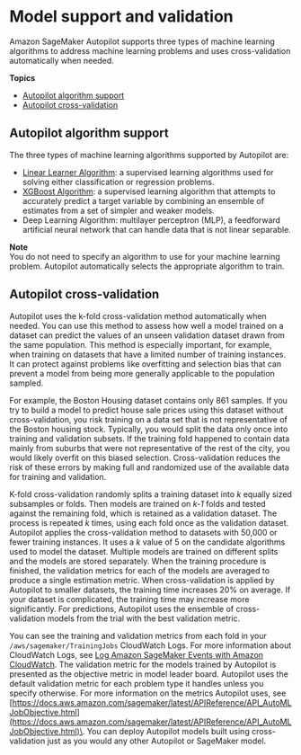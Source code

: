 # Model support and validation<a name="autopilot-model-support-validation"></a>

Amazon SageMaker Autopilot supports three types of machine learning algorithms to address machine learning problems and uses cross\-validation automatically when needed\.

**Topics**
+ [Autopilot algorithm support](#autopilot-algorithm-suppprt)
+ [Autopilot cross\-validation](#autopilot-cross-validation)

## Autopilot algorithm support<a name="autopilot-algorithm-suppprt"></a>

The three types of machine learning algorithms supported by Autopilot are:
+  [Linear Learner Algorithm](linear-learner.md): a supervised learning algorithms used for solving either classification or regression problems\.
+ [XGBoost Algorithm](xgboost.md): a supervised learning algorithm that attempts to accurately predict a target variable by combining an ensemble of estimates from a set of simpler and weaker models\.
+ Deep Learning Algorithm: multilayer perceptron \(MLP\), a feedforward artificial neural network that can handle data that is not linear separable\.

**Note**  
You do not need to specify an algorithm to use for your machine learning problem\. Autopilot automatically selects the appropriate algorithm to train\. 

## Autopilot cross\-validation<a name="autopilot-cross-validation"></a>

Autopilot uses the k\-fold cross\-validation method automatically when needed\. You can use this method to assess how well a model trained on a dataset can predict the values of an unseen validation dataset drawn from the same population\. This method is especially important, for example, when training on datasets that have a limited number of training instances\. It can protect against problems like overfitting and selection bias that can prevent a model from being more generally applicable to the population sampled\.

For example, the Boston Housing dataset contains only 861 samples\. If you try to build a model to predict house sale prices using this dataset without cross\-validation, you risk training on a data set that is not representative of the Boston housing stock\. Typically, you would split the data only once into training and validation subsets\. If the training fold happened to contain data mainly from suburbs that were not representative of the rest of the city, you would likely overfit on this biased selection\. Cross\-validation reduces the risk of these errors by making full and randomized use of the available data for training and validation\.

K\-fold cross\-validation randomly splits a training dataset into *k* equally sized subsamples or folds\. Then models are trained on *k\-1* folds and tested against the remaining fold, which is retained as a validation dataset\. The process is repeated *k* times, using each fold once as the validation dataset\. Autopilot applies the cross\-validation method to datasets with 50,000 or fewer training instances\. It uses a *k* value of 5 on the candidate algorithms used to model the dataset\. Multiple models are trained on different splits and the models are stored separately\. When the training procedure is finished, the validation metrics for each of the models are averaged to produce a single estimation metric\. When cross\-validation is applied by Autopilot to smaller datasets, the training time increases 20% on average\. If your dataset is complicated, the training time may increase more significantly\. For predictions, Autopilot uses the ensemble of cross\-validation models from the trial with the best validation metric\.

You can see the training and validation metrics from each fold in your `/aws/sagemaker/TrainingJobs` CloudWatch Logs\. For more information about CloudWatch Logs, see [Log Amazon SageMaker Events with Amazon CloudWatch](logging-cloudwatch.md)\. The validation metric for the models trained by Autopilot is presented as the objective metric in model leader board\. Autopilot uses the default validation metric for each problem type it handles unless you specify otherwise\. For more information on the metrics Autopilot uses, see [https://docs.aws.amazon.com/sagemaker/latest/APIReference/API_AutoMLJobObjective.html](https://docs.aws.amazon.com/sagemaker/latest/APIReference/API_AutoMLJobObjective.html)\. You can deploy Autopilot models built using cross\-validation just as you would any other Autopilot or SageMaker model\.